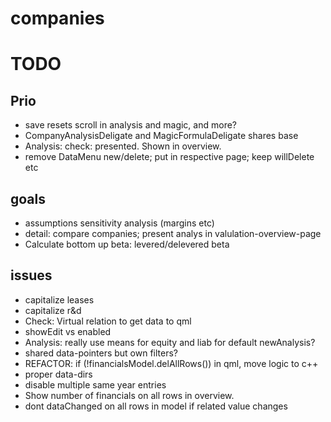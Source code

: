 # companies

# TODO

## Prio ##
* save resets scroll in analysis and magic, and more?
* CompanyAnalysisDeligate and MagicFormulaDeligate shares base
* Analysis: check: presented. Shown in overview.
* remove DataMenu new/delete; put in respective page; keep willDelete etc

## goals ##
* assumptions sensitivity analysis (margins etc)
* detail: compare companies; present analys in valulation-overview-page
* Calculate bottom up beta: levered/delevered beta

## issues ##
* capitalize leases
* capitalize r&d
* Check: Virtual relation to get data to qml
* showEdit vs enabled
* Analysis: really use means for equity and liab for default newAnalysis?
* shared data-pointers but own filters?
* REFACTOR: if (!financialsModel.delAllRows()) in qml, move logic to c++
* proper data-dirs
* disable multiple same year entries
* Show number of financials on all rows in overview.
* dont dataChanged on all rows in model if related value changes
